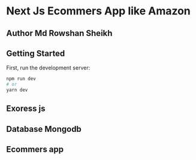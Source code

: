 # Next Js Ecommers App like Amazon

## Author Md Rowshan Sheikh

## Getting Started

First, run the development server:

```bash
npm run dev
# or
yarn dev
```

## Exoress js

## Database Mongodb

## Ecommers app
